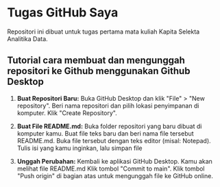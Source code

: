 # Tugas GitHub Saya

Repositori ini dibuat untuk tugas pertama mata kuliah Kapita Selekta Analitika Data.

## Tutorial cara membuat dan mengunggah repositori ke Github menggunakan Github Desktop

1. **Buat Repositori Baru:**
    Buka GitHub Desktop dan klik "File" > "New repository".
    Beri nama repositori dan pilih lokasi penyimpanan di komputer.
    Klik "Create Repository".

2. **Buat File README.md:**
    Buka folder repositori yang baru dibuat di komputer kamu.
    Buat file teks baru dan beri nama file tersebut README.md.
    Buka file tersebut dengan teks editor (misal: Notepad).
    Tulis isi yang kamu inginkan, lalu simpan file

3. **Unggah Perubahan:**
    Kembali ke aplikasi GitHub Desktop. Kamu akan melihat file README.md
    Klik tombol "Commit to main".
    Klik tombol "Push origin" di bagian atas untuk mengunggah file ke GitHub online.
